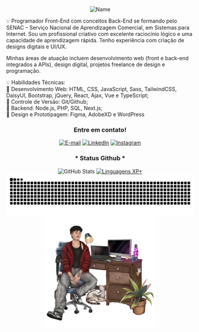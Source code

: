  <div style="text-align: center;" align="center">
  <img src="./src/olá.gif" alt="Name">
  </div>

 
 
 💡 Programador Front-End com conceitos Back-End se formando pelo SENAC – Serviço Nacional de Aprendizagem Comercial, em Sistemas para Internet. Sou um profissional criativo com excelente raciocínio lógico e uma capacidade de aprendizagem rápida. Tenho experiência com criação de designs digitais e UI/UX.

 Minhas áreas de atuação incluem desenvolvimento web (front e back-end integrados a APIs), design digital, projetos freelance de design e programação.

💡 Habilidades Técnicas:<br>
🌟 Desenvolvimento Web: HTML, CSS, JavaScript, Sass, TailwindCSS, DaisyUI, Bootstrap, jQuery, React, Ajax, Vue e TypeScript;<br>
🌟 Controle de Versão: Git/Github;<br>
🌟 Backend: Node.js, PHP, SQL, Next.js;<br>
🌟 Design e Prototipagem: Figma, AdobeXD e WordPress<br>

<div align="center">
<h3 align="center">Entre em contato!</h3>

[![E-mail](https://img.shields.io/badge/-Email-000?style=for-the-badge&logo=microsoft-outlook&logoColor=FF00F6&color:FFF)](mailto:vitorcgmss@outlook.com)
[![LinkedIn](https://img.shields.io/badge/-LinkedIn-000?style=for-the-badge&logo=linkedin&logoColor=FF00F6&color:FFF)](https://www.linkedin.com/in/vitorcgms/)
[![Instagram](https://img.shields.io/badge/-Instagram-000?style=for-the-badge&logo=instagram&logoColor=FF00F6&color:FFF)](https://www.instagram.com/vittxw/)
</div>


<div style="text-align: center;" align="center">
    <h3>* Status Github *</h3>
  <img src="https://github-readme-stats-git-masterrstaa-rickstaa.vercel.app/api?username=vitorcgo&hide_title=true&show_icons=true&include_all_commits=false&count_private=true&line_height=25&hide=issues&bg_color=000&title_color=FF0000&text_color=FFF&border_radius=3&border_color=36123c&icon_color=FF0000&theme=jolly" alt="GitHub Stats">

  <a href="https://github.com/vitorcgo/github-readme-stats">
    <img src="https://github-readme-stats-git-masterrstaa-rickstaa.vercel.app/api/top-langs/?username=vitorcgo&line_height=10&card_width=290&layout=compact&hide_title=false&count_private=true&langs_count=4&show_icons=true&title_color=FF00F6&hide=html,scss,less&bg_color=000&text_color=FF0000&border_radius=3&border_color=561760&count_private=true" alt="Linguagens XP+">
  </a>
</div>


<picture align="center">
  <source media="(prefers-color-scheme: dark)" srcset="https://raw.githubusercontent.com/vitorcgo/vitorcgo/output/github-contribution-grid-snake-dark.svg">
  <source media="(prefers-color-scheme: light)" srcset="https://raw.githubusercontent.com/vitorcgo/vitorcgo/output/github-contribution-grid-snake-dark.svg">
  <img align="center" alt="github contribution grid snake animation" src="https://raw.githubusercontent.com/vitorcgo/vitorcgo/output/github-contribution-grid-snake.svg">
</picture>

<br>
<div align="center">
<img align="center" alt="" height="300px" src="/src/foto.png">
</div>
